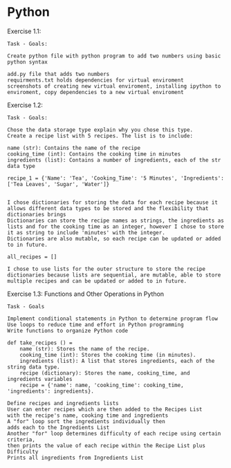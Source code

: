 # Python


Exercise 1.1:

    Task - Goals:

    Create python file with python program to add two numbers using basic python syntax

    add.py file that adds two numbers
    requirments.txt holds dependencies for virtual enviroment
    screenshots of creating new virtual enviroment, installing ipython to enviroment, copy dependencies to a new virtual enviroment


Exercise 1.2:
    
    Task - Goals:

    Chose the data storage type explain why you chose this type.
    Create a recipe list with 5 recipes. The list is to include:

    name (str): Contains the name of the recipe
    cooking_time (int): Contains the cooking time in minutes
    ingredients (list): Contains a number of ingredients, each of the str data type
    
    recipe_1 = {'Name': 'Tea', 'Cooking_Time': '5 Minutes', 'Ingredients':['Tea Leaves', 'Sugar', 'Water']}


    I chose dictionaries for storing the data for each recipe because it allows different data types to be stored and the flexibility that dictionaries brings
    Dictionaries can store the recipe names as strings, the ingredients as lists and for the cooking time as an integer, however I chose to store it as string to include 'minutes' with the integer.
    Dictionaries are also mutable, so each recipe can be updated or added to in future.
    
    all_recipes = []
  
    I chose to use lists for the outer structure to store the recipe dictionaries because lists are sequential, are mutable, able to store multiple recipes and can be updated or added to in future.
  
  
Exercise 1.3: Functions and Other Operations in Python

    Task - Goals

    Implement conditional statements in Python to determine program flow
    Use loops to reduce time and effort in Python programming
    Write functions to organize Python code
    
    def take_recipes () =    
        name (str): Stores the name of the recipe.
        cooking_time (int): Stores the cooking time (in minutes).
        ingredients (list): A list that stores ingredients, each of the string data type.
        recipe (dictionary): Stores the name, cooking_time, and ingredients variables 
        recipe = {'name': name, 'cooking_time': cooking_time, 'ingredients': ingredients}.
    
    Define recipes and ingredients lists
    User can enter recipes which are then added to the Recipes List
    with the recipe's name, cooking time and ingredients
    A "for" loop sort the ingredients individually then 
    adds each to the Ingredients List
    Another "for" loop determines difficulty of each recipe using certain criteria,
    then prints the value of each recipe within the Recipe List plus Difficulty
    Prints all ingredients from Ingredients List




  